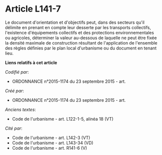# Article L141-7

Le document d'orientation et d'objectifs peut, dans des secteurs qu'il délimite en prenant en compte leur desserte par les
transports collectifs, l'existence d'équipements collectifs et des protections environnementales ou agricoles, déterminer la
valeur au-dessous de laquelle ne peut être fixée la densité maximale de construction résultant de l'application de l'ensemble
des règles définies par le plan local d'urbanisme ou du document en tenant lieu.

**Liens relatifs à cet article**

_Codifié par_:

  - ORDONNANCE n°2015-1174 du 23 septembre 2015 - art.

_Créé par_:

  - ORDONNANCE n°2015-1174 du 23 septembre 2015 - art.

_Anciens textes_:

  - Code de l'urbanisme - art. L122-1-5, alinéa 18 (VT)

_Cité par_:

  - Code de l'urbanisme - art. L142-3 (VT)
  - Code de l'urbanisme - art. L143-34 (VD)
  - Code de l'urbanisme - art. R141-6 (V)
